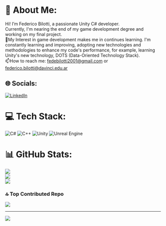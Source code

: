 # 💫 About Me:
Hi! I’m Federico Bilotti, a passionate Unity C# developer. <br>Currently, I'm nearing the end of my game development degree and working on my final project.<br>🌱My Interest in game development makes me in continues learning. I'm constantly learning and improving, adopting new technologies and methodologies to enhance my code's performance, for example, learning Unity's new technology, DOTS (Data-Oriented Technology Stack).<br>📫How to reach me: fedebilotti2001@gmail.com or federico.bilotti@davinci.edu.ar


## 🌐 Socials:
[![LinkedIn](https://img.shields.io/badge/LinkedIn-%230077B5.svg?logo=linkedin&logoColor=white)](https://linkedin.com/in/federico-bilotti-62b206256/) 

# 💻 Tech Stack:
![C#](https://img.shields.io/badge/c%23-%23239120.svg?style=for-the-badge&logo=csharp&logoColor=white) ![C++](https://img.shields.io/badge/c++-%2300599C.svg?style=for-the-badge&logo=c%2B%2B&logoColor=white) ![Unity](https://img.shields.io/badge/unity-%23000000.svg?style=for-the-badge&logo=unity&logoColor=white) ![Unreal Engine](https://img.shields.io/badge/unrealengine-%23313131.svg?style=for-the-badge&logo=unrealengine&logoColor=white)
# 📊 GitHub Stats:
![](https://github-readme-stats.vercel.app/api?username=FedericoBilotti&theme=dark&hide_border=false&include_all_commits=false&count_private=false)<br/>
![](https://github-readme-streak-stats.herokuapp.com/?user=FedericoBilotti&theme=dark&hide_border=false)<br/>
![](https://github-readme-stats.vercel.app/api/top-langs/?username=FedericoBilotti&theme=dark&hide_border=false&include_all_commits=false&count_private=false&layout=compact)

### 🔝 Top Contributed Repo
![](https://github-contributor-stats.vercel.app/api?username=FedericoBilotti&limit=5&theme=dark&combine_all_yearly_contributions=true)

---
[![](https://visitcount.itsvg.in/api?id=FedericoBilotti&icon=0&color=0)](https://visitcount.itsvg.in)

<!-- Proudly created with GPRM ( https://gprm.itsvg.in ) -->
